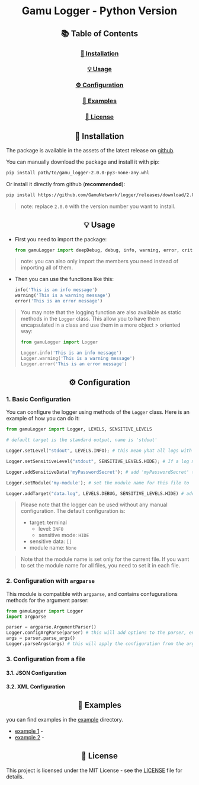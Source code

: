 # <div align="center">Gamu Logger - Python Version</div>


## <div align="center">📚 Table of Contents</div>
<div align="center">
    <h3><a href="#-installation">🔨 Installation</a></h3>
    <h3><a href="#-usage">💡 Usage</a></h3>
    <h3><a href="#️-configuration">⚙️ Configuration</a></h3>
    <h3><a href="#-examples">📁 Examples</a></h3>
    <h3><a href="#-license">📜 License</a></h3>
</div>


## <div align="center">🔨 Installation</div>
The package is available in the assets of the latest release on [github](https://github.com/GamuNetwork/logger/releases/latest).

You can manually download the package and install it with pip:
```bash
pip install path/to/gamu_logger-2.0.0-py3-none-any.whl
```
Or install it directly from github (**recommended**):
```bash
pip install https://github.com/GamuNetwork/logger/releases/download/2.0.0/gamu_logger-2.0.0-py3-none-any.whl
```
> note: replace `2.0.0` with the version number you want to install.



## <div align="center">💡 Usage</div>

- First you need to import the package:
    ```python
    from gamuLogger import deepDebug, debug, info, warning, error, critical, Logger, LEVELS, SENSITIVE_LEVELS
    ```
> note: you can also only import the members you need instead of importing all of them.

- Then you can use the functions like this:
    ```python
    info('This is an info message')
    warning('This is a warning message')
    error('This is an error message')
    ```

> You may note that the logging function are also available as static methods in the `Logger` class. This allow you to have them encapsulated in a class and use them in a more object > oriented way:
> ```python
> from gamuLogger import Logger
> 
> Logger.info('This is an info message')
> Logger.warning('This is a warning message')
> Logger.error('This is an error message')
> ```


## <div align="center">⚙️ Configuration</div>

### 1. Basic Configuration
You can configure the logger using methods of the `Logger` class. Here is an example of how you can do it:
```python
from gamuLogger import Logger, LEVELS, SENSITIVE_LEVELS

# default target is the standard output, name is 'stdout'

Logger.setLevel("stdout", LEVELS.INFO); # this mean yhat all logs with level less than INFO will be ignored

Logger.setSensitiveLevel("stdout", SENSITIVE_LEVELS.HIDE); # If a log message contains sensitive data, it will be hidden

Logger.addSensitiveData('myPasswordSecret'); # add 'myPasswordSecret' to the list of sensitive data (if a log message contains any of them, it will be hidden according to the sensitive level)

Logger.setModule('my-module'); # set the module name for this file to 'my-module' (this will be displayed in the log message) (by default, no module name is set)

Logger.addTarget("data.log", LEVELS.DEBUG, SENSITIVE_LEVELS.HIDE) # add a new target to the logger (this will log all messages with level less than DEBUG to the file 'data.log' and hide sensitive data if any)
```

> Please note that the logger can be used without any manual configuration. The default configuration is:
> - target: terminal
>   - level: `INFO`
>   - sensitive mode: `HIDE`
> - sensitive data: `[]`
> - module name: `None`

> Note that the module name is set only for the current file. If you want to set the module name for all files, you need to set it in each file.


### 2. Configuration with `argparse`
This module is compatible with `argparse`, and contains confugurations methods for the argument parser:
```python
from gamuLogger import Logger
import argparse

parser = argparse.ArgumentParser()
Logger.configArgParse(parser) # this will add options to the parser, encapsulated in a group named 'Logger configuration'
args = parser.parse_args()
Logger.parseArgs(args) # this will apply the configuration from the arguments to the logger
```

### 3. Configuration from a file
#### 3.1. JSON Configuration

#### 3.2. XML Configuration


## <div align="center">📁 Examples</div>
you can find examples in the [example](./example) directory.
- [example 1](./example/example1) - 
- [example 2](./example/example2) - 



## <div align="center">📜 License</div>

This project is licensed under the MIT License - see the [LICENSE](../LICENSE) file for details.
